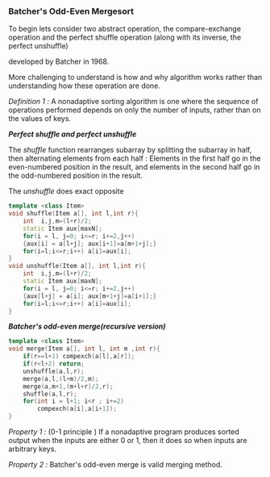 ### Batcher's Odd-Even Mergesort

To begin lets consider two abstract operation, the compare-exchange operation and the perfect shuffle operation (along with its inverse, the perfect unshuffle)

developed by Batcher in 1968.

More challenging to understand is how and why algorithm works rather than understanding how these operation are done.

*Definition 1 :* A nonadaptive sorting algorithm is one where the sequence of operations performed depends on only the number of inputs, rather than on the values of keys.

***Perfect shuffle and perfect unshuffle***

The *shuffle* function rearranges subarray by splitting the subarray in half, then alternating elements from each half : Elements in the first half go in the even-numbered position in the result, and elements in the second half go in the odd-numbered position in the result.

The *unshuffle* does exact opposite

````c++
template <class Item>
void shuffle(Item a[], int l,int r){
    int  i,j,m=(l+r)/2;
    static Item aux[maxN];
    for(i = l, j=0; i<=r; i+=2,j++)
    {aux[i] = a[l+j]; aux[i+1]=a[m+1+j];}
    for(i=l;i<=r;i++) a[i]=aux[i];
}
void unshuffle(Item a[], int l,int r){
    int  i,j,m=(l+r)/2;
    static Item aux[maxN];
    for(i = l, j=0; i<=r; i+=2,j++)
    {aux[l+j] = a[i]; aux[m+1+j]=a[i+1];}
    for(i=l;i<=r;i++) a[i]=aux[i];
}
````

***Batcher's odd-even merge(recursive version)***

````c++
template <class Item>
void merge(Item a[], int l, int m ,int r){
    if(r==l+1) compexch(a[l],a[r]);
    if(r<l+2) return;
    unshuffle(a,l,r);
    merge(a,l,(l+m)/2,m);
    merge(a,m+1,(m+l+r)/2,r);
    shuffle(a,l,r);
    for(int i = l+1; i<r ; i+=2)
        compexch(a[i],a[i+1]);
}
````

*Property 1 :* (0-1 principle ) If a nonadaptive program produces sorted output when the inputs are either 0 or 1, then it does so when inputs are arbitrary keys.

*Property 2 :* Batcher's odd-even merge is valid merging method.

